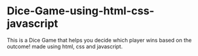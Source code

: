 # Dice-Game-using-html-css-javascript
This is a Dice Game that helps you decide which player wins based on the outcome!
made using html, css and javascript.
